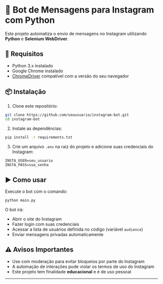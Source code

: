 # 🤖 Bot de Mensagens para Instagram com Python

Este projeto automatiza o envio de mensagens no Instagram utilizando **Python** e **Selenium WebDriver**.

## 🚀 Requisitos

- Python 3.x instalado  
- Google Chrome instalado  
- [ChromeDriver](https://sites.google.com/a/chromium.org/chromedriver/) compatível com a versão do seu navegador  

## 📦 Instalação

1. Clone este repositório:

```bash
git clone https://github.com/seuusuario/instagram-bot.git
cd instagram-bot
```

2. Instale as dependências:

```bash
pip install -r requirements.txt
```

3. Crie um arquivo `.env` na raiz do projeto e adicione suas credenciais do Instagram:

```env
INSTA_USER=seu_usuario
INSTA_PASS=sua_senha
```

## ▶️ Como usar

Execute o bot com o comando:

```bash
python main.py
```

O bot irá:

- Abrir o site do Instagram  
- Fazer login com suas credenciais  
- Acessar a lista de usuários definida no código (variável `audience`)  
- Enviar mensagens privadas automaticamente  

## ⚠️ Avisos Importantes

- Use com moderação para evitar bloqueios por parte do Instagram  
- A automação de interações pode violar os termos de uso do Instagram  
- Este projeto tem finalidade **educacional** e é de uso pessoal  

---
